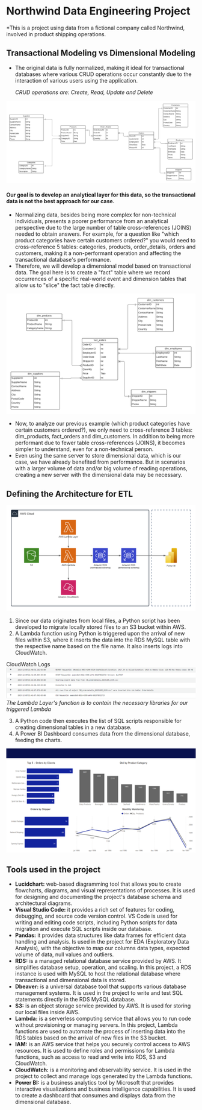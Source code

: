 # Northwind Data Engineering Project

*This is a project using data from a fictional company called Northwind, involved in product shipping operations.
  
## Transactional Modeling vs Dimensional Modeling
* The original data is fully normalized, making it ideal for transactional databases where various CRUD operations occur constantly due to the interaction of various users using the application.

  <i>CRUD operations are: Create, Read, Update and Delete</i>
  
<img alt="Northwind normalized schema" src="https://github.com/EduardoPeLima/data_engineering_northwind_project/blob/master/01_northwind_normalized_data/03_northwind_normalized_schema.png">

#### Our goal is to develop an analytical layer for this data, so the transactional data is not the best approach for our case. 
* Normalizing data, besides being more complex for non-technical individuals, presents a poorer performance from an analytical perspective due to the large number of table cross-references (JOINS) needed to obtain answers. For example, for a question like "which product categories have certain customers ordered?" you would need to cross-reference 5 tables: categories, products, order_details, orders and customers, making it a non-performant operation and affecting the transactional database's performance.
* Therefore, we will develop a dimensional model based on transactional data. The goal here is to create a "fact" table where we record occurrences of a specific real-world event and dimension tables that allow us to "slice" the fact table directly.
  
<img alt="Northwind dimensional schema" src="https://github.com/EduardoPeLima/data_engineering_northwind_project/blob/master/04_aws/04_rds_mysql_northwind_denormalized/project_northwind_dimensional_model.png">

* Now, to analyze our previous example (which product categories have certain customers ordered?), we only need to cross-reference 3 tables: dim_products, fact_orders and dim_customers. In addition to being more performant due to fewer table cross-references (JOINS), it becomes simpler to understand, even for a non-technical person.
* Even using the same server to store dimensional data, which is our case, we have already benefited from performance. But in scenarios with a larger volume of data and/or big volume of reading operations, creating a new server with the dimensional data may be necessary.

## Defining the Architecture for ETL
<img alt="aws architecture pipeline" src="https://github.com/EduardoPeLima/data_engineering_northwind_project/blob/master/04_aws/aws_architecture.png">

1. Since our data originates from local files, a Python script has been developed to migrate locally stored files to an S3 bucket within AWS.
2. A Lambda function using Python is triggered upon the arrival of new files within S3, where it inserts the data into the RDS MySQL table with the respective name based on the file name. It also inserts logs into CloudWatch.

CloudWatch Logs
<img alt="lambda logs" src="https://github.com/EduardoPeLima/data_engineering_northwind_project/blob/master/04_aws/03_lambda/cloudwatch_lambda_logs.png">
<i>The Lambda Layer's function is to contain the necessary libraries for our triggered Lambda</i>

3. A Python code then executes the list of SQL scripts responsible for creating dimensional tables in a new database.
4. A Power BI Dashboard consumes data from the dimensional database, feeding the charts.
<img alt="Northwind dimensional schema" src="https://github.com/EduardoPeLima/data_engineering_northwind_project/blob/master/05_powerbi/dashboard_img.png">

## Tools used in the project
* **Lucidchart:** web-based diagramming tool that allows you to create flowcharts, diagrams, and visual representations of processes. It is used for designing and documenting the project's database schema and architectural diagrams.
* **Visual Studio Code:** it provides a rich set of features for coding, debugging, and source code version control. VS Code is used for writing and editing code scripts, including Python scripts for data migration and execute SQL scripts inside our database.
* **Pandas:** it provides data structures like data frames for efficient data handling and analysis. Is used in the project for EDA (Exploratory Data Analysis), with the objective to map our columns data types, expected volume of data, null values and outliers. 
* **RDS:** is a managed relational database service provided by AWS. It simplifies database setup, operation, and scaling. In this project, a RDS instance is used with MySQL to host the relational database where transactional and dimensional data is stored.
* **Dbeaver:** is a universal database tool that supports various database management systems. It is used in the project to write and test SQL statements directly in the RDS MySQL database. 
* **S3:** is an object storage service provided by AWS. It is used for storing our local files inside AWS.
* **Lambda:** is a serverless computing service that allows you to run code without provisioning or managing servers. In this project, Lambda functions are used to automate the process of inserting data into the RDS tables based on the arrival of new files in the S3 bucket.
* **IAM:** is an AWS service that helps you securely control access to AWS resources. It is used to define roles and permissions for Lambda functions, such as access to read and write into RDS, S3 and CloudWatch.
* **CloudWatch:** is a monitoring and observability service. It is used in the project to collect and manage logs generated by the Lambda functions.
* **Power BI:** is a business analytics tool by Microsoft that provides interactive visualizations and business intelligence capabilities. It is used to create a dashboard that consumes and displays data from the dimensional database.

